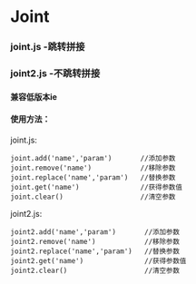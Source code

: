 # Joint

### joint.js -跳转拼接
### joint2.js -不跳转拼接

#### 兼容低版本ie

#### 使用方法：
joint.js:
```
joint.add('name','param')       //添加参数
joint.remove('name')            //移除参数
joint.replace('name','param')   //替换参数
joint.get('name')               //获得参数值
joint.clear()                   //清空参数
```
joint2.js:
```
joint2.add('name','param')       //添加参数
joint2.remove('name')            //移除参数
joint2.replace('name','param')   //替换参数
joint2.get('name')               //获得参数值
joint2.clear()                   //清空参数
```